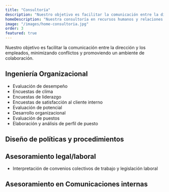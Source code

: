 ```yaml
---
title: "Consultoría"
description: "Nuestro objetivo es facilitar la comunicación entre la dirección y los empleados, minimizando conflictos y promoviendo un ambiente de colaboración."
homeDescription: "Nuestra consultoría en recursos humanos y relaciones laborales está diseñada para ayudarte a optimizar tus procesos, mejorar el clima laboral y fomentar un ambiente de trabajo productivo y armonioso."
image: "/images/home-consultoria.jpg"
order: 3
featured: true
---
```


Nuestro objetivo es facilitar la comunicación entre la dirección y los empleados, minimizando conflictos y promoviendo un ambiente de colaboración.

## Ingeniería Organizacional

- Evaluación de desempeño
- Encuestas de clima
- Encuestas de liderazgo
- Encuestas de satisfacción al cliente interno
- Evaluación de potencial
- Desarrollo organizacional
- Evaluación de puestos
- Elaboración y análisis de perfil de puesto

## Diseño de políticas y procedimientos

## Asesoramiento legal/laboral

- Interpretación de convenios colectivos de trabajo y legislación laboral

## Asesoramiento en Comunicaciones internas